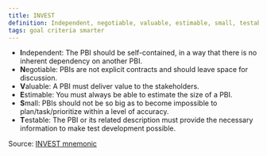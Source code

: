 ```yaml
---
title: INVEST
definition: Independent, negotiable, valuable, estimable, small, testable PBIs
tags: goal criteria smarter
---
```


- **I**ndependent: The PBI should be self-contained, in a way that there is no
  inherent dependency on another PBI.
- **N**egotiable: PBIs are not explicit contracts and should leave space for
  discussion.
- **V**aluable: A PBI must deliver value to the stakeholders.
- **E**stimable: You must always be able to estimate the size of a PBI.
- **S**mall: PBIs should not be so big as to become impossible to
  plan/task/prioritize within a level of accuracy.
- **T**estable: The PBI or its related description must provide the necessary
  information to make test development possible.

Source: [INVEST mnemonic](<https://en.wikipedia.org/wiki/INVEST_(mnemonic)>)
